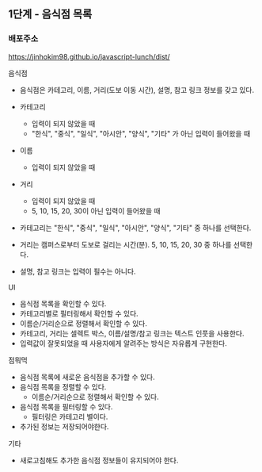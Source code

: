 ## 1단계 - 음식점 목록

### 배포주소
https://jinhokim98.github.io/javascript-lunch/dist/

음식점

- 음식점은 카테고리, 이름, 거리(도보 이동 시간), 설명, 참고 링크 정보를 갖고 있다.
- 카테고리
  - 입력이 되지 않았을 때
  - "한식", "중식", "일식", "아시안", "양식", "기타" 가 아닌 입력이 들어왔을 때
- 이름
  - 입력이 되지 않았을 때
- 거리
  - 입력이 되지 않았을 때
  - 5, 10, 15, 20, 30이 아닌 입력이 들어왔을 때

- 카테고리는 "한식", "중식", "일식", "아시안", "양식", "기타" 중 하나를 선택한다.
- 거리는 캠퍼스로부터 도보로 걸리는 시간(분). 5, 10, 15, 20, 30 중 하나를 선택한다.
- 설명, 참고 링크는 입력이 필수는 아니다.

UI
- 음식점 목록을 확인할 수 있다.
- 카테고리별로 필터링해서 확인할 수 있다.
- 이름순/거리순으로 정렬해서 확인할 수 있다.
- 카테고리, 거리는 셀렉트 박스, 이름/설명/참고 링크는 텍스트 인풋을 사용한다.
- 입력값이 잘못되었을 때 사용자에게 알려주는 방식은 자유롭게 구현한다.

점뭐먹

- 음식점 목록에 새로운 음식점을 추가할 수 있다.
- 음식점 목록을 정렬할 수 있다.
  - 이름순/거리순으로 정렬해서 확인할 수 있다.
- 음식점 목록을 필터링할 수 있다.
  - 필터링은 카테고리 별이다.
- 추가된 정보는 저장되어야한다.

기타

- 새로고침해도 추가한 음식점 정보들이 유지되어야 한다.
